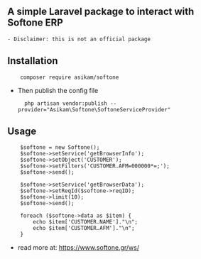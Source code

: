 ## A simple Laravel package to interact with Softone ERP
    
    - Disclaimer: this is not an official package     

## Installation

        composer require asikam/softone

- Then publish the config file

        php artisan vendor:publish --provider="Asikam\Softone\SoftoneServiceProvider"

## Usage

        $softone = new Softone();
        $softone->setService('getBrowserInfo');
        $softone->setObject('CUSTOMER');
        $softone->setFilters('CUSTOMER.AFM=000000*=;');
        $softone->send();

        $softone->setService('getBrowserData');
        $softone->setReqId($softone->reqID);
        $softone->limit(10);
        $softone->send();

        foreach ($softone->data as $item) {
            echo $item['CUSTOMER.NAME']."\n";
            echo $item['CUSTOMER.AFM']."\n";
        }

- read more at: https://www.softone.gr/ws/
